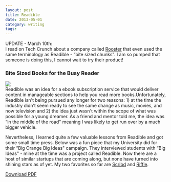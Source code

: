 ```yaml
---
layout: post
title: Readible
date: 2013-05-01
category: writing
tags: 
---
```


UPDATE - March 10th:  
I read on Tech Crunch about a company called [Rooster](http://techcrunch.com/2014/03/10/rooster-serialized-fiction/?ncid=rss) that even used the same terminology as Readible - “bite sized chunks". I am so pumped that someone is doing this, I cannot wait to try their product!

### Bite Sized Books for the Busy Reader

![](http://postachio-images.s3-website-us-east-1.amazonaws.com/1b978d3260acfe37c9b527207632fdbd.png)  
Readible was an idea for a ebook subscription service that would deliver content in manageable sections to help you read more books.Unfortunately, Readible isn't being pursued any longer for two reasons: 1) at the time the industry didn’t seem ready to see the same change as music, movies, and now television and 2) the idea just wasn't within the scope of what was possible for a young dreamer. As a friend and mentor told me, the idea was “in the middle of the road" meaning I was likely to get run over by a much bigger vehicle.

Nevertheless, I learned quite a few valuable lessons from Readible and got some small time press. Below was a fun piece that my University did for their “Big Orange Big Ideas" campaign. They interviewed students with “Big Ideas" - mine at the time was a project called Readible. Now there are a host of similar startups that are coming along, but none have turned into shining stars as of yet. My two favorites so far are [Scribd](http://www.scribd.com/subscribe) and [Riffle](http://www.rifflebooks.com).

[Download PDF](http://postachio-files.s3-website-us-east-1.amazonaws.com/2ad59d714c62bedc2aa20727191f723a.pdf)
